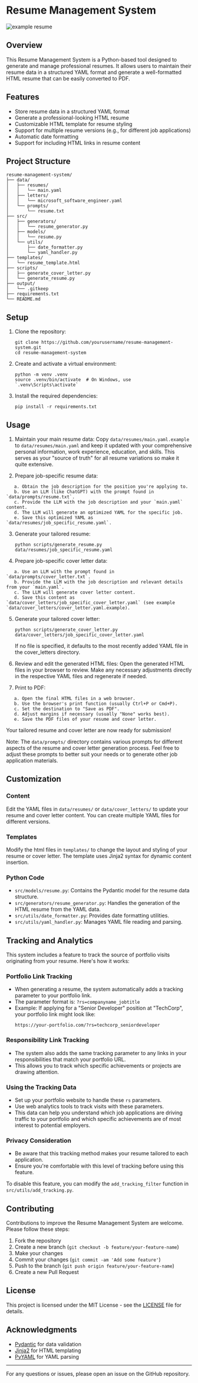 # Resume Management System

![example resume](image.png "Example Resume")

## Overview

This Resume Management System is a Python-based tool designed to generate and manage professional resumes. It allows users to maintain their resume data in a structured YAML format and generate a well-formatted HTML resume that can be easily converted to PDF.

## Features

- Store resume data in a structured YAML format
- Generate a professional-looking HTML resume
- Customizable HTML template for resume styling
- Support for multiple resume versions (e.g., for different job applications)
- Automatic date formatting
- Support for including HTML links in resume content

## Project Structure

```
resume-management-system/
├── data/
│   ├── resumes/
│   │   └── main.yaml
│   ├── letters/
│   │   └── microsoft_software_engineer.yaml
│   └── prompts/
│       └── resume.txt
├── src/
│   ├── generators/
│   │   └── resume_generator.py
│   ├── models/
│   │   └── resume.py
│   └── utils/
│       ├── date_formatter.py
│       └── yaml_handler.py
├── templates/
│   └── resume_template.html
├── scripts/
│   ├── generate_cover_letter.py
│   └── generate_resume.py
├── output/
│   └── .gitkeep
├── requirements.txt
└── README.md
```

## Setup

1. Clone the repository:
   ```
   git clone https://github.com/yourusername/resume-management-system.git
   cd resume-management-system
   ```

2. Create and activate a virtual environment:
   ```
   python -m venv .venv
   source .venv/bin/activate  # On Windows, use `.venv\Scripts\activate`
   ```

3. Install the required dependencies:
   ```
   pip install -r requirements.txt
   ```
## Usage

1. Maintain your main resume data:
   Copy `data/resumes/main.yaml.example` to `data/resumes/main.yaml` and keep it updated with your comprehensive personal information, work experience, education, and skills. This serves as your "source of truth" for all resume variations so make it quite extensive.

2. Prepare job-specific resume data:
```plaintext
   a. Obtain the job description for the position you're applying to.
   b. Use an LLM (like ChatGPT) with the prompt found in `data/prompts/resume.txt`.
   c. Provide the LLM with the job description and your `main.yaml` content.
   d. The LLM will generate an optimized YAML for the specific job.
   e. Save this optimized YAML as `data/resumes/job_specific_resume.yaml`.
```
3. Generate your tailored resume:
   ```
   python scripts/generate_resume.py data/resumes/job_specific_resume.yaml
   ```

4. Prepare job-specific cover letter data:
```plaintext
   a. Use an LLM with the prompt found in `data/prompts/cover_letter.txt`.
   b. Provide the LLM with the job description and relevant details from your `main.yaml`.
   c. The LLM will generate cover letter content.
   d. Save this content as `data/cover_letters/job_specific_cover_letter.yaml` (see example `data/cover_letters/cover_letter.yaml.example).
```
5. Generate your tailored cover letter:
   ```
   python scripts/generate_cover_letter.py data/cover_letters/job_specific_cover_letter.yaml
   ```
   If no file is specified, it defaults to the most recently added YAML file in the cover_letters directory.

6. Review and edit the generated HTML files:
   Open the generated HTML files in your browser to review. Make any necessary adjustments directly in the respective YAML files and regenerate if needed.

7. Print to PDF:
```plaintext
   a. Open the final HTML files in a web browser.
   b. Use the browser's print function (usually Ctrl+P or Cmd+P).
   c. Set the destination to "Save as PDF".
   d. Adjust margins if necessary (usually "None" works best).
   e. Save the PDF files of your resume and cover letter.
```
Your tailored resume and cover letter are now ready for submission!

Note: The `data/prompts/` directory contains various prompts for different aspects of the resume and cover letter generation process. Feel free to adjust these prompts to better suit your needs or to generate other job application materials.

## Customization

### Content

Edit the YAML files in `data/resumes/` or `data/cover_letters/` to update your resume and cover letter content. You can create multiple YAML files for different versions.

### Templates

Modify the html files in `templates/` to change the layout and styling of your resume or cover letter. The template uses Jinja2 syntax for dynamic content insertion.

### Python Code

- `src/models/resume.py`: Contains the Pydantic model for the resume data structure.
- `src/generators/resume_generator.py`: Handles the generation of the HTML resume from the YAML data.
- `src/utils/date_formatter.py`: Provides date formatting utilities.
- `src/utils/yaml_handler.py`: Manages YAML file reading and parsing.

## Tracking and Analytics

This system includes a feature to track the source of portfolio visits originating from your resume. Here's how it works:

### Portfolio Link Tracking

- When generating a resume, the system automatically adds a tracking parameter to your portfolio link.
- The parameter format is: `?rs=companyname_jobtitle`
- Example: If applying for a "Senior Developer" position at "TechCorp", your portfolio link might look like:
  ```
  https://your-portfolio.com/?rs=techcorp_seniordeveloper
  ```

### Responsibility Link Tracking

- The system also adds the same tracking parameter to any links in your responsibilities that match your portfolio URL.
- This allows you to track which specific achievements or projects are drawing attention.

### Using the Tracking Data

- Set up your portfolio website to handle these `rs` parameters.
- Use web analytics tools to track visits with these parameters.
- This data can help you understand which job applications are driving traffic to your portfolio and which specific achievements are of most interest to potential employers.

### Privacy Consideration

- Be aware that this tracking method makes your resume tailored to each application.
- Ensure you're comfortable with this level of tracking before using this feature.

To disable this feature, you can modify the `add_tracking_filter` function in `src/utils/add_tracking.py`.

## Contributing

Contributions to improve the Resume Management System are welcome. Please follow these steps:

1. Fork the repository
2. Create a new branch (`git checkout -b feature/your-feature-name`)
3. Make your changes
4. Commit your changes (`git commit -am 'Add some feature'`)
5. Push to the branch (`git push origin feature/your-feature-name`)
6. Create a new Pull Request

## License

This project is licensed under the MIT License - see the [LICENSE](LICENSE) file for details.

## Acknowledgments

- [Pydantic](https://pydantic-docs.helpmanual.io/) for data validation
- [Jinja2](https://jinja.palletsprojects.com/) for HTML templating
- [PyYAML](https://pyyaml.org/) for YAML parsing

---

For any questions or issues, please open an issue on the GitHub repository.